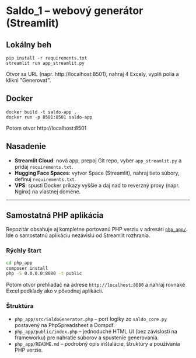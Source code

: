 
# Saldo_1 – webový generátor (Streamlit)

## Lokálny beh
```
pip install -r requirements.txt
streamlit run app_streamlit.py
```
Otvor sa URL (napr. http://localhost:8501), nahraj 4 Excely, vyplň polia a klikni "Generovať".

## Docker
```
docker build -t saldo-app .
docker run -p 8501:8501 saldo-app
```
Potom otvor http://localhost:8501

## Nasadenie
- **Streamlit Cloud**: nová app, prepoj Git repo, vyber `app_streamlit.py` a pridaj `requirements.txt`.
- **Hugging Face Spaces**: vytvor Space (Streamlit), nahraj tieto súbory, definuj `requirements.txt`.
- **VPS**: spusti Docker príkazy vyššie a daj nad to reverzný proxy (napr. Nginx) na vlastnej doméne.

---

## Samostatná PHP aplikácia

Repozitár obsahuje aj kompletne portovanú PHP verziu v adresári [`php_app/`](php_app/). Ide o samostatnú aplikáciu nezávislú od
Streamlit rozhrania.

### Rýchly štart

```bash
cd php_app
composer install
php -S 0.0.0.0:8080 -t public
```

Potom otvor prehliadač na adrese `http://localhost:8080` a nahraj rovnaké Excel podklady ako v pôvodnej aplikácii.

### Štruktúra

- `php_app/src/SaldoGenerator.php` – port logiky zo `saldo_core.py` postavený na PhpSpreadsheet a Dompdf.
- `php_app/public/index.php` – jednoduché HTML UI (bez závislosti na frameworku) pre nahratie súborov a spustenie generovania.
- `php_app/README.md` – podrobný opis inštalácie, štruktúry a používania PHP verzie.
